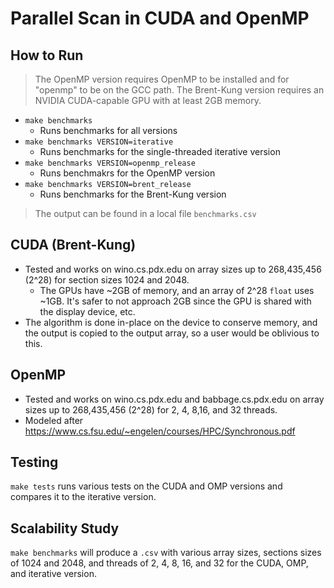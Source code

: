 # Parallel Scan in CUDA and OpenMP
## How to Run
> The OpenMP version requires OpenMP to be installed and for "openmp" to be on the GCC path.
> The Brent-Kung version requires an NVIDIA CUDA-capable GPU with at least 2GB memory.
- `make benchmarks`
  - Runs benchmarks for all versions
- `make benchmarks VERSION=iterative`
  - Runs benchmarks for the single-threaded iterative version
- `make benchmarks VERSION=openmp_release`
  - Runs benchmakrs for the OpenMP version
- `make benchmarks VERSION=brent_release`
  - Runs benchmarks for the Brent-Kung version
> The output can be found in a local file `benchmarks.csv`
## CUDA (Brent-Kung)
- Tested and works on wino.cs.pdx.edu on array sizes up to 268,435,456 (2^28) for section sizes 1024 and 2048.
  - The GPUs have ~2GB of memory, and an array of 2^28 `float` uses ~1GB. It's safer to not approach 2GB since the GPU is shared with the display device, etc.
- The algorithm is done in-place on the device to conserve memory, and the output is copied to the output array, so a user would be oblivious to this.
  
## OpenMP
- Tested and works on wino.cs.pdx.edu and babbage.cs.pdx.edu on array sizes up to 268,435,456 (2^28) for 2, 4, 8,16, and 32 threads.
- Modeled after https://www.cs.fsu.edu/~engelen/courses/HPC/Synchronous.pdf

## Testing
`make tests` runs various tests on the CUDA and OMP versions and compares it to the iterative version.

## Scalability Study
`make benchmarks` will produce a `.csv` with various array sizes, sections sizes of 1024 and 2048, and threads of 2, 4, 8, 16, and 32 for the CUDA, OMP, and iterative version.
